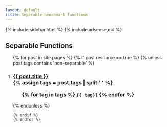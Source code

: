 ```yaml
---
layout: default
title: Separable benchmark functions
---
```

{% include sidebar.html %}
{% include adsense.md %}
<div class="home">

  <h2>Separable Functions</h2>

  <ol >
    {% for post in site.pages %}
	{% if post.resource == true %}
	{% unless post.tags contains 'non-separable' %}
		 <li>
        <h3>
          <a href="{{ post.url | prepend: site.baseurl }}">{{ post.title }}</a>
		  <br />
		{% assign tags = post.tags | split:' ' %}
		<ul>
			{% for tag in tags %}
			<code><a class="fcntag" href="{{ tag | prepend:'/' | prepend: site.baseurl }}">{{ tag}}</a></code>
			{% endfor %}
		</ul>
        </h3>
      </li>
	{% endunless %}
     
    {% endif %}
	{% endfor %}
  </ol>

</div>
